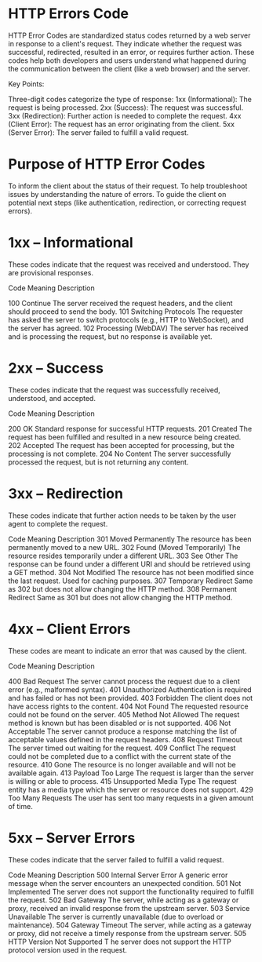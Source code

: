 # HTTP Errors Code 

HTTP Error Codes are standardized status codes returned by a web server in response to a client's request. They indicate whether the request was successful, redirected, resulted in an error, or requires further action. These codes help both developers and users understand what happened during the communication between the client (like a web browser) and the server.

Key Points:

Three-digit codes categorize the type of response:
1xx (Informational): The request is being processed.
2xx (Success): The request was successful.
3xx (Redirection): Further action is needed to complete the request.
4xx (Client Error): The request has an error originating from the client.
5xx (Server Error): The server failed to fulfill a valid request.

# Purpose of HTTP Error Codes

To inform the client about the status of their request.
To help troubleshoot issues by understanding the nature of errors.
To guide the client on potential next steps (like authentication, redirection, or correcting request errors).

# 1xx – Informational
These codes indicate that the request was received and understood. They are provisional responses.

Code	        Meaning	                    Description

100	            Continue	            The server received the request headers, and the client should proceed to send the body.
101	        Switching Protocols	        The requester has asked the server to switch protocols (e.g., HTTP to WebSocket), and the server has agreed.
102     	Processing (WebDAV)	        The server has received and is processing the request, but no response is available yet.


# 2xx – Success
These codes indicate that the request was successfully received, understood, and accepted.

Code	Meaning	                        Description

200	    OK	                            Standard response for successful HTTP requests.
201	    Created	                        The request has been fulfilled and resulted in a new resource being created.
202	    Accepted	                    The request has been accepted for processing, but the processing is not complete.
204	    No Content	                    The server successfully processed the request, but is not returning any content.


# 3xx – Redirection

These codes indicate that further action needs to be taken by the user agent to complete the request.

Code	    Meaning     	                    Description
301 	Moved Permanently	            The resource has been permanently moved to a new URL.
302	    Found (Moved Temporarily)	    The resource resides temporarily under a different URL.
303	    See Other	                    The response can be found under a different URI and should be retrieved using a GET method.
304	    Not Modified	                The resource has not been modified since the last request. Used for caching purposes.
307	    Temporary Redirect	            Same as 302 but does not allow changing the HTTP method.
308	    Permanent Redirect	            Same as 301 but does not allow changing the HTTP method.


# 4xx – Client Errors

These codes are meant to indicate an error that was caused by the client.

Code	Meaning	                   Description

400	    Bad Request	            The server cannot process the request due to a client error (e.g., malformed syntax).
401	    Unauthorized	        Authentication is required and has failed or has not been provided.
403	    Forbidden	            The client does not have access rights to the content.
404	    Not Found	            The requested resource could not be found on the server.
405	    Method Not Allowed	    The request method is known but has been disabled or is not supported.
406	    Not Acceptable	        The server cannot produce a response matching the list of acceptable values defined in the request headers.
408	    Request Timeout	        The server timed out waiting for the request.
409	    Conflict	            The request could not be completed due to a conflict with the current state of the resource.
410	    Gone	                The resource is no longer available and will not be available again.
413	    Payload Too Large	    The request is larger than the server is willing or able to process.
415	    Unsupported Media Type	The request entity has a media type which the server or resource does not support.
429	    Too Many Requests	    The user has sent too many requests in a given amount of time.



# 5xx – Server Errors

These codes indicate that the server failed to fulfill a valid request.

Code    	Meaning	                       Description
500	    Internal Server Error	    A generic error message when the server encounters an unexpected condition.
501	    Not Implemented	            The server does not support the functionality required to fulfill the request.
502	    Bad Gateway	                The server, while acting as a gateway or proxy, received an invalid response from the upstream server.
503	    Service Unavailable	        The server is currently unavailable (due to overload or maintenance).
504	    Gateway Timeout	            The server, while acting as a gateway or proxy, did not receive a timely response from the upstream server.
505	    HTTP Version Not Supported	T  he server does not support the HTTP protocol version used in the request.